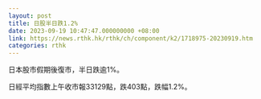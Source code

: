```yaml
---
layout: post
title: 日股半日跌1.2%
date: 2023-09-19 10:47:47.000000000 +08:00
link: https://news.rthk.hk/rthk/ch/component/k2/1718975-20230919.htm
categories: rthk
---
```


日本股市假期後復市，半日跌逾1%。

日經平均指數上午收市報33129點，跌403點，跌幅1.2%。

